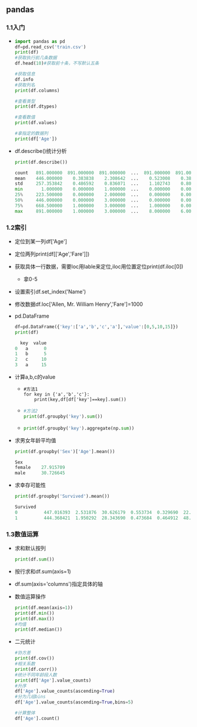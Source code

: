 ## pandas

### 1.1入门

* ```py
  import pandas as pd
  df=pd.read_csv('train.csv')
  print(df)
  #获取执行前几条数据
  df.head(10)#获取前十条，不写默认五条
  
  #获取信息
  df.info
  #获取列名
  print(df.columns)
  
  #查看类型
  print(df.dtypes)
  
  #查看数值
  print(df.values)
  
  #拿指定的数据列
  print(df['Age'])
  ```

* df.describe()统计分析

  ```py
  print(df.describe())
  
  count   891.000000  891.000000  891.000000  ...  891.000000  891.000000  891.000000
  mean    446.000000    0.383838    2.308642  ...    0.523008    0.381594   32.204208
  std     257.353842    0.486592    0.836071  ...    1.102743    0.806057   49.693429
  min       1.000000    0.000000    1.000000  ...    0.000000    0.000000    0.000000
  25%     223.500000    0.000000    2.000000  ...    0.000000    0.000000    7.910400
  50%     446.000000    0.000000    3.000000  ...    0.000000    0.000000   14.454200
  75%     668.500000    1.000000    3.000000  ...    1.000000    0.000000   31.000000
  max     891.000000    1.000000    3.000000  ...    8.000000    6.000000  512.329200
  ```

### 1.2索引

* 定位到某一列df['Age']

* 定位两列print(df[['Age','Fare']])

* 获取具体一行数据，需要loc用lable来定位,iloc用位置定位print(df.iloc[0])

  * 拿0-5

* 设置索引df.set_index('Name')

* 修改数据df.loc['Allen, Mr. William Henry','Fare']=1000

* pd.DataFrame

  ```py
  df=pd.DataFrame({'key':['a','b','c','a'],'value':[0,5,10,15]})
  print(df)
  
    key  value
  0   a      0
  1   b      5
  2   c     10
  3   a     15
  ```

  

* 计算a,b,c的value

  * ```py\
    #方法1
    for key in {'a','b','c'}:
        print(key,df[df['key']==key].sum())
    ```

  * ```py
    #方法2
    print(df.groupby('key').sum())
    ```

  * ```py
    print(df.groupby('key').aggregate(np.sum))
    ```

* 求男女年龄平均值

  ```py
  print(df.groupby('Sex')['Age'].mean())
  
  Sex
  female    27.915709
  male      30.726645
  ```

  

* 求幸存可能性

  ```py
  print(df.groupby('Survived').mean())
  
  Survived                                                                 
  0          447.016393  2.531876  30.626179  0.553734  0.329690  22.117887
  1          444.368421  1.950292  28.343690  0.473684  0.464912  48.395408
  ```

### 1.3数值运算

* 求和默认按列

  ```py
  print(df.sum())
  ```

* 按行求和df.sum(axis=1)

* df.sum(axis='columns')指定具体的轴

* 数值运算操作

  ```py
  print(df.mean(axis=1))
  print(df.min())
  print(df.max())
  #均值
  print(df.median())
  
  ```

* 二元统计

  ```py
  #协方差
  print(df.cov())
  #相关系数
  print(df.corr())
  #统计不同年龄段人数
  print(df['Age'].value_counts)
  #升序
  df['Age'].value_counts(ascending=True)
  #分为几组bins
  df['Age'].value_counts(ascending=True,bins=5)
  
  #计算整体
  df['Age'].count()
  ```

  